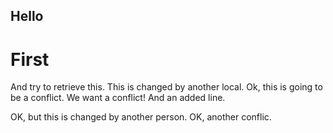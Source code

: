 ## Hello
# First
And try to retrieve this.
This is changed by another local.
Ok, this is going to be a conflict.
We want a conflict!
And an
added line.

OK, but this is changed by another person.
OK, another conflic.